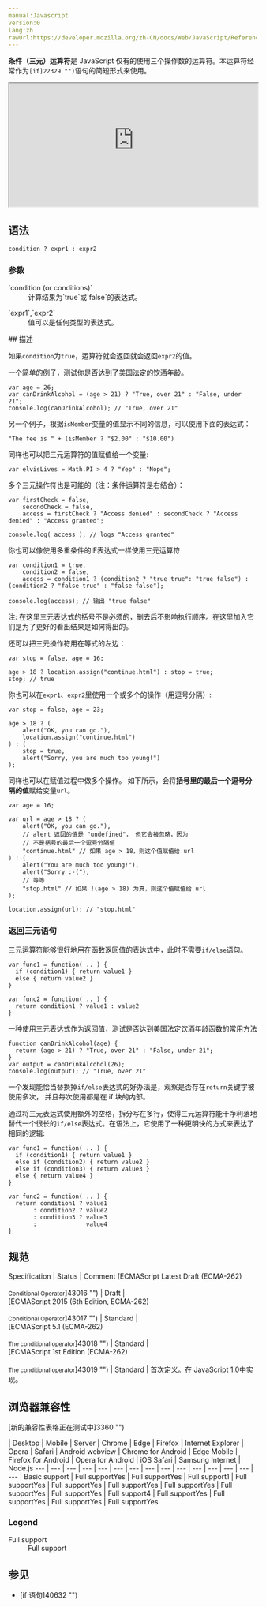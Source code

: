 ```yaml
---
manual:Javascript
version:0
lang:zh
rawUrl:https://developer.mozilla.org/zh-CN/docs/Web/JavaScript/Reference/Operators/conditional_operator
---
```






**条件（三元）运算符**是 JavaScript 仅有的使用三个操作数的运算符。本运算符经常作为`[if]22329 "")`语句的简短形式来使用。

<iframe src='https://interactive-examples.mdn.mozilla.net/pages/js/expressions-conditionaloperators.html' width='100%' height='250'></iframe>

## 语法<a name="语法"></a>

```
condition ? expr1 : expr2 
```

### 参数<a name="参数"></a>
<dl><dt id=''>`condition (or conditions)`</dt><dd>计算结果为`true`或`false`的表达式。</dd></dl><dl><dt id=''>`expr1`,`expr2`</dt><dd>值可以是任何类型的表达式。</dd></dl>
## 描述<a name="描述"></a>


如果`condition`为`true`，运算符就会返回就会返回`expr2`的值。



一个简单的例子，测试你是否达到了美国法定的饮酒年龄。


```
var age = 26;
var canDrinkAlcohol = (age > 21) ? "True, over 21" : "False, under 21";
console.log(canDrinkAlcohol); // "True, over 21"
```


另一个例子，根据`isMember`变量的值显示不同的信息，可以使用下面的表达式：


```
"The fee is " + (isMember ? "$2.00" : "$10.00")
```


同样也可以把三元运算符的值赋值给一个变量:


```
var elvisLives = Math.PI > 4 ? "Yep" : "Nope";
```


多个三元操作符也是可能的（注：条件运算符是右结合）：


```
var firstCheck = false,
    secondCheck = false,
    access = firstCheck ? "Access denied" : secondCheck ? "Access denied" : "Access granted";
  
console.log( access ); // logs "Access granted"
```


你也可以像使用多重条件的IF表达式一样使用三元运算符


```
var condition1 = true,
    condition2 = false,
    access = condition1 ? (condition2 ? "true true": "true false") : (condition2 ? "false true" : "false false");

console.log(access); // 输出 "true false"
```


注: 在这里三元表达式的括号不是必须的，删去后不影响执行顺序。在这里加入它们是为了更好的看出结果是如何得出的。



还可以把三元操作符用在等式的左边：


```
var stop = false, age = 16;

age > 18 ? location.assign("continue.html") : stop = true;
stop; // true
```


你也可以在`expr1`、`expr2`里使用一个或多个的操作（用逗号分隔）:


```
var stop = false, age = 23;

age > 18 ? (
    alert("OK, you can go."),
    location.assign("continue.html")
) : (
    stop = true,
    alert("Sorry, you are much too young!")
);
```


同样也可以在赋值过程中做多个操作。 如下所示，会将**括号里的最后一个逗号分隔的值**赋给变量`url`。


```
var age = 16;

var url = age > 18 ? (
    alert("OK, you can go."), 
    // alert 返回的值是 "undefined"， 但它会被忽略，因为
    // 不是括号的最后一个逗号分隔值
    "continue.html" // 如果 age > 18，则这个值赋值给 url
) : (
    alert("You are much too young!"),
    alert("Sorry :-("),
    // 等等
    "stop.html" // 如果 !(age > 18) 为真，则这个值赋值给 url
);

location.assign(url); // "stop.html"
```

### 返回三元语句<a name="返回三元语句"></a>


三元运算符能够很好地用在函数返回值的表达式中，此时不需要`if/else`语句。


```
var func1 = function( .. ) {
  if (condition1) { return value1 }
  else { return value2 }
}

var func2 = function( .. ) {
  return condition1 ? value1 : value2
}
```


一种使用三元表达式作为返回值，测试是否达到美国法定饮酒年龄函数的常用方法


```
function canDrinkAlcohol(age) {
  return (age > 21) ? "True, over 21" : "False, under 21";
}
var output = canDrinkAlcohol(26);
console.log(output); // "True, over 21"
```


一个发现能恰当替换掉`if/else`表达式的好办法是，观察是否存在`return`关键字被使用多次， 并且每次使用都是在 if 块的内部。



通过将三元表达式使用额外的空格，拆分写在多行，使得三元运算符能干净利落地替代一个很长的`if/else`表达式。在语法上，它使用了一种更明快的方式来表达了相同的逻辑:


```
var func1 = function( .. ) {
  if (condition1) { return value1 }
  else if (condition2) { return value2 }
  else if (condition3) { return value3 }
  else { return value4 }
}

var func2 = function( .. ) {
  return condition1 ? value1
       : condition2 ? value2
       : condition3 ? value3
       :              value4
}
```





## 规范<a name="规范"></a>

Specification | Status | Comment 
[ECMAScript Latest Draft (ECMA-262)<br></br><small>Conditional Operator</small>]43016 "") | Draft |  
[ECMAScript 2015 (6th Edition, ECMA-262)<br></br><small>Conditional Operator</small>]43017 "") | Standard |  
[ECMAScript 5.1 (ECMA-262)<br></br><small>The conditional operator</small>]43018 "") | Standard |  
[ECMAScript 1st Edition (ECMA-262)<br></br><small>The conditional operator</small>]43019 "") | Standard | 首次定义。在 JavaScript 1.0中实现。 


## 浏览器兼容性<a name="浏览器兼容性"></a>
[新的兼容性表格正在测试中<i></i>]3360 "")

 | <abbr>Desktop<i></i></abbr> | <abbr>Mobile<i></i></abbr> | <abbr>Server<i></i></abbr> 
 | <abbr>Chrome<i></i></abbr> | <abbr>Edge<i></i></abbr> | <abbr>Firefox<i></i></abbr> | <abbr>Internet Explorer<i></i></abbr> | <abbr>Opera<i></i></abbr> | <abbr>Safari<i></i></abbr> | <abbr>Android webview<i></i></abbr> | <abbr>Chrome for Android<i></i></abbr> | <abbr>Edge Mobile<i></i></abbr> | <abbr>Firefox for Android<i></i></abbr> | <abbr>Opera for Android<i></i></abbr> | <abbr>iOS Safari<i></i></abbr> | <abbr>Samsung Internet<i></i></abbr> | <abbr>Node.js<i></i></abbr> 
 ---  |  ---  |  ---  |  ---  |  ---  |  ---  |  ---  |  ---  |  ---  |  ---  |  ---  |  ---  |  ---  |  ---  |  ---  | 
Basic support | <abbr>Full support</abbr>Yes | <abbr>Full support</abbr>Yes | <abbr>Full support</abbr>1 | <abbr>Full support</abbr>Yes | <abbr>Full support</abbr>Yes | <abbr>Full support</abbr>Yes | <abbr>Full support</abbr>Yes | <abbr>Full support</abbr>Yes | <abbr>Full support</abbr>Yes | <abbr>Full support</abbr>4 | <abbr>Full support</abbr>Yes | <abbr>Full support</abbr>Yes | <abbr>Full support</abbr>Yes | <abbr>Full support</abbr>Yes 


### Legend<a name="Legend"></a>
<dl><dt id=''><abbr>Full support</abbr></dt><dd>Full support</dd></dl>

## 参见<a name="参见"></a>

* [if 语句]40632 "")




